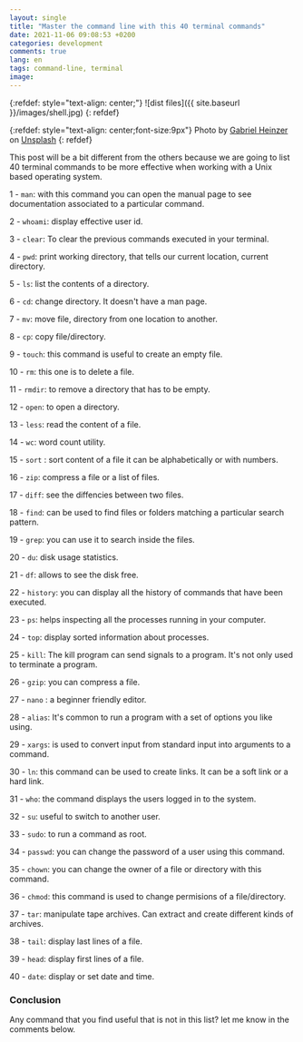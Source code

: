 ```yaml
---
layout: single
title: "Master the command line with this 40 terminal commands"
date: 2021-11-06 09:08:53 +0200
categories: development
comments: true
lang: en
tags: command-line, terminal
image: 
---
```


{:refdef: style="text-align: center;"}
![dist files]({{ site.baseurl }}/images/shell.jpg)
{: refdef}

{:refdef: style="text-align: center;font-size:9px"}
Photo by <a href="https://unsplash.com/@6heinz3r?utm_source=unsplash&utm_medium=referral&utm_content=creditCopyText">Gabriel Heinzer</a> on <a href="https://unsplash.com/s/photos/linux?utm_source=unsplash&utm_medium=referral&utm_content=creditCopyText">Unsplash</a>
{: refdef} 
  

This post will be a bit different from the others because we are going to list 40 terminal commands to be more effective when working with a Unix based operating system.  

1 - `man`: with this command you can open the manual page to see documentation associated to a particular command.

2 - `whoami`: display effective user id.

3 - `clear`: To clear the previous commands executed in your terminal. 

4 - `pwd`: print working directory, that tells our current location, current directory.

5 - `ls`: list the contents of a directory.

6 - `cd`: change directory. It doesn't have a man page.

7 - `mv`: move file, directory from one location to another.

8 - `cp`: copy file/directory. 

9 - `touch`: this command is useful to create an empty file.

10 - `rm`: this one is to delete a file.

11 - `rmdir`: to remove a directory that has to be empty.

12 - `open`: to open a directory. 

13 - `less`: read the content of a file.

14 - `wc`: word count utility. 

15 - `sort` : sort content of a file it can be alphabetically or with numbers.

16 - `zip`: compress a file or a list of files.

17 - `diff`: see the diffencies between two files.

18 - `find`: can be used to find files or folders matching a particular search pattern.

19 - `grep`: you can use it to search inside the files.

20 - `du`: disk usage statistics.

21 - `df`: allows to see the disk free. 

22 - `history`: you can display all the history of commands that have been executed.

23 - `ps`: helps inspecting all the processes running in your computer.

24 - `top`: display sorted information about processes.

25 - `kill`: The kill program can send signals to a program. It's not only used to terminate a program.

26 - `gzip`: you can compress a file. 

27 - `nano` : a beginner friendly editor.

28 - `alias`: It's common to run a program with a set of options you like using. 

29 - `xargs`: is used to convert input from standard input into arguments to a command.

30 - `ln`: this command can be used to create links. It can be a soft link or a hard link.

31 - `who`: the command displays the users logged in to the system.

32 - `su`: useful to switch to another user.

33 - `sudo`: to run a command as root.

34 - `passwd`: you can change the password of a user using this command.

35 - `chown`: you can change the owner of a file or directory with this command.

36 - `chmod`: this command is used to change permisions of a file/directory.

37 - `tar`: manipulate tape archives. Can extract and create different kinds of archives.

38 - `tail`: display last lines of a file.

39 - `head`: display first lines of a file.

40 - `date`: display or set date and time.

### Conclusion

Any command that you find useful that is not in this list? let me know in the comments below. 

